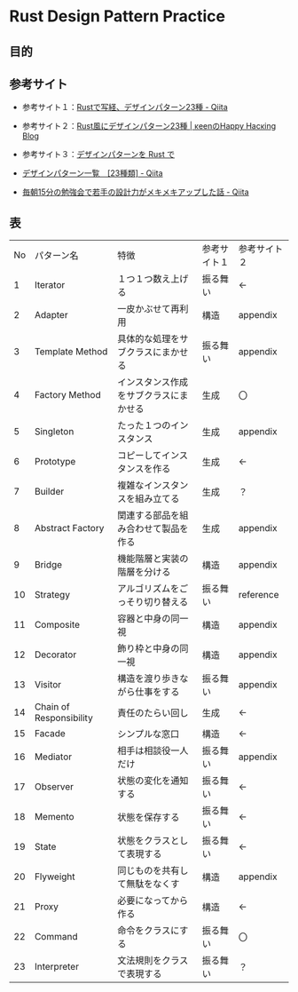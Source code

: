 # Rust Design Pattern Practice

## 目的

## 参考サイト

- 参考サイト１：[Rustで写経、デザインパターン23種 - Qiita](https://qiita.com/mopp/items/3794dc955f7dc9d8ca63#proxy-%E3%83%91%E3%82%BF%E3%83%BC%E3%83%B3)
- 参考サイト２：[Rust風にデザインパターン23種 | κeenのHappy Hacκing Blog](https://keens.github.io/blog/2017/05/06/rustkazenidezainpata_n23tane/)
- 参考サイト３：[デザインパターンを Rust で](https://refactoring.guru/ja/design-patterns/rust)
- [デザインパターン一覧　[23種類] - Qiita](https://qiita.com/ichi-nakashima/items/ee09c9341f85c18f748a)

- [毎朝15分の勉強会で若手の設計力がメキメキアップした話 - Qiita](https://qiita.com/kojimadev/items/99d2aa1c9bc67a835480#37-%E3%82%AF%E3%83%A9%E3%82%B9%E5%9B%B3%E3%81%A0%E3%81%91%E6%9B%B8%E3%81%84%E3%81%A6%E3%82%82%E8%BA%AB%E3%81%AB%E4%BB%98%E3%81%8B%E3%81%AA%E3%81%84)

## 表

<table>
 <tr>
  <td>No</td>
  <td>パターン名</td>
  <td>特徴</td>
  <td>参考サイト１</td>
  <td>参考サイト２</td>
 </tr>
 <tr>
  <td>1</td>
  <td>Iterator</td>
  <td>１つ１つ数え上げる</td>
  <td>振る舞い</td>
  <td>←</td>
 </tr>
 <tr>
  <td>2</td>
  <td>Adapter</td>
  <td>一皮かぶせて再利用</td>
  <td>構造</td>
  <td>appendix</td>
 </tr>
 <tr>
  <td>3</td>
  <td>Template Method</td>
  <td>具体的な処理をサブクラスにまかせる</td>
  <td>振る舞い</td>
  <td>appendix</td>
 </tr>
 <tr>
  <td>4</td>
  <td>Factory Method</td>
  <td>インスタンス作成をサブクラスにまかせる</td>
  <td>生成</td>
  <td>〇</td>
 </tr>
 <tr>
  <td>5</td>
  <td>Singleton</td>
  <td>たった１つのインスタンス</td>
  <td>生成</td>
  <td>appendix</td>
 </tr>
 <tr>
  <td>6</td>
  <td>Prototype</td>
  <td>コピーしてインスタンスを作る</td>
  <td>生成</td>
  <td>←</td>
 </tr>
 <tr>
  <td>7</td>
  <td>Builder</td>
  <td>複雑なインスタンスを組み立てる</td>
  <td>生成</td>
  <td>？</td>
 </tr>
 <tr>
  <td>8</td>
  <td>Abstract Factory</td>
  <td>関連する部品を組み合わせて製品を作る</td>
  <td>生成</td>
  <td>appendix</td>
 </tr>
 <tr>
  <td>9</td>
  <td>Bridge</td>
  <td>機能階層と実装の階層を分ける</td>
  <td>構造</td>
  <td>appendix</td>
 </tr>
 <tr>
  <td>10</td>
  <td>Strategy</td>
  <td>アルゴリズムをごっそり切り替える</td>
  <td>振る舞い</td>
  <td>reference</td>
 </tr>
 <tr>
  <td>11</td>
  <td>Composite</td>
  <td>容器と中身の同一視</td>
  <td>構造</td>
  <td>appendix</td>
 </tr>
 <tr>
  <td>12</td>
  <td>Decorator</td>
  <td>飾り枠と中身の同一視</td>
  <td>構造</td>
  <td>appendix</td>
 </tr>
 <tr>
  <td>13</td>
  <td>Visitor</td>
  <td>構造を渡り歩きながら仕事をする</td>
  <td>振る舞い</td>
  <td>appendix</td>
 </tr>
 <tr>
  <td>14</td>
  <td>Chain of Responsibility</td>
  <td>責任のたらい回し</td>
  <td>生成</td>
  <td>←</td>
 </tr>
 <tr>
  <td>15</td>
  <td>Facade</td>
  <td>シンプルな窓口</td>
  <td>構造</td>
  <td>←</td>
 </tr>
 <tr>
  <td>16</td>
  <td>Mediator</td>
  <td>相手は相談役一人だけ</td>
  <td>振る舞い</td>
  <td>appendix</td>
 </tr>
 <tr>
  <td>17</td>
  <td>Observer</td>
  <td>状態の変化を通知する</td>
  <td>振る舞い</td>
  <td>←</td>
 </tr>
 <tr>
  <td>18</td>
  <td>Memento</td>
  <td>状態を保存する</td>
  <td>振る舞い</td>
  <td>←</td>
 </tr>
 <tr>
  <td>19</td>
  <td>State</td>
  <td>状態をクラスとして表現する</td>
  <td>振る舞い</td>
  <td>←</td>
 </tr>
 <tr>
  <td>20</td>
  <td>Flyweight</td>
  <td>同じものを共有して無駄をなくす</td>
  <td>構造</td>
  <td>appendix</td>
 </tr>
 <tr>
  <td>21</td>
  <td>Proxy</td>
  <td>必要になってから作る</td>
  <td>構造</td>
  <td>←</td>
 </tr>
 <tr>
  <td>22</td>
  <td>Command</td>
  <td>命令をクラスにする</td>
  <td>振る舞い</td>
  <td>〇</td>
 </tr>
 <tr>
  <td>23</td>
  <td>Interpreter</td>
  <td>文法規則をクラスで表現する</td>
  <td>振る舞い</td>
  <td>？</td>
 </tr>
</table>
